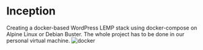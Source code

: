 # Inception
  Creating a docker-based WordPress LEMP stack using docker-compose on Alpine Linux or Debian Buster. The whole project has to be done in our personal virtual machine.
![docker](https://github.com/B-omayr/Inception/assets/88527087/82126ff1-13f8-4cc1-a4ed-e553c9acf1b3)
